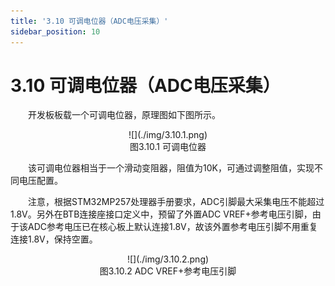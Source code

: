 ```yaml
---
title: '3.10 可调电位器（ADC电压采集）'
sidebar_position: 10
---
```


# 3.10 可调电位器（ADC电压采集）

&emsp;&emsp;开发板板载一个可调电位器，原理图如下图所示。

<center>
![](./img/3.10.1.png)<br/>
图3.10.1 可调电位器
</center>


&emsp;&emsp;该可调电位器相当于一个滑动变阻器，阻值为10K，可通过调整阻值，实现不同电压配置。

&emsp;&emsp;注意，根据STM32MP257处理器手册要求，ADC引脚最大采集电压不能超过1.8V。另外在BTB连接座接口定义中，预留了外置ADC VREF+参考电压引脚，由于该ADC参考电压已在核心板上默认连接1.8V，故该外置参考电压引脚不用重复连接1.8V，保持空置。

<center>
![](./img/3.10.2.png)<br/>
图3.10.2 ADC VREF+参考电压引脚
</center>















